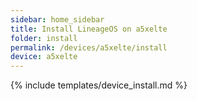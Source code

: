 ```yaml
---
sidebar: home_sidebar
title: Install LineageOS on a5xelte
folder: install
permalink: /devices/a5xelte/install
device: a5xelte
---
```

{% include templates/device_install.md %}
